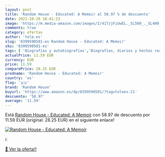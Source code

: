 ```yaml
---
layout: post
title: 'Random House - Educated: A Memoir al 58.97 % de descuento'
date: 2021-10-20 18:41:23
image: 'https://m.media-amazon.com/images/I/417zjFiUwEL._SL500_._SL400_.jpg'
comments: true
category: ofertas
author: 'tole.es'
slug: '0399590501-es Random House - Educated: A Memoir'
sku: '0399590501-es'
tags: [ 'Biografías y autobiografías','Biografías, diarios y hechos reales','Estudios de género','Libros','Libros universitarios de ciencias sociales','Libros universitarios y de estudios superiores','Sociedad y ciencias sociales','Sociedad y cultura','random house', ]
actualPrice: 11.59 EUR
currency: EUR
price: 11.59
comparePrice: 28.25 EUR
prodname: 'Random House - Educated: A Memoir'
country: 'es'
flag: '🇪🇸'
brand: 'Random House'
buyurl: 'https://www.amazon.es/dp/0399590501/?tag=tolees-21'
descuento: '58.97'
average: '11.59'
---
```


Está [Random House - Educated: A Memoir](https://www.amazon.es/dp/0399590501/?tag=tolees-21) con 58.97 de descuento por 11.59 EUR (original: 28.25 EUR) en el siguiente enlace!

[![Random House - Educated: A Memoir](https://m.media-amazon.com/images/I/417zjFiUwEL._SL500_._SL400_.jpg)](https://www.amazon.es/dp/0399590501/?tag=tolees-21)

ℹ️:


[🛒 Ver la oferta!!](https://www.amazon.es/dp/0399590501/?tag=tolees-21)
